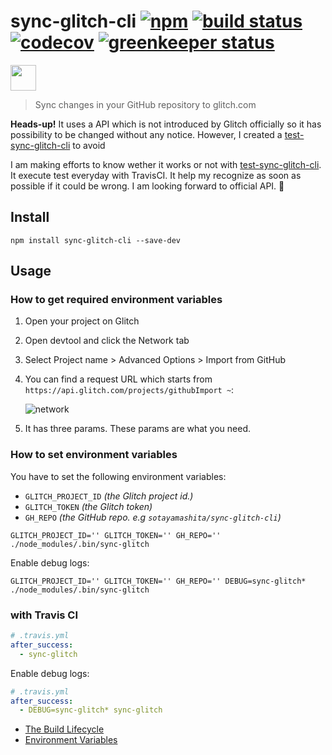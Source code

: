[npm badge]: https://badge.fury.io/js/sync-glitch-cli.svg
[npm url]:   https://badge.fury.io/js/sync-glitch-cli
[build badge]: https://travis-ci.org/sotayamashita/sync-glitch-cli.svg?branch=master
[build url]:   https://travis-ci.org/sotayamashita/sync-glitch-cli
[codecov badge]: https://codecov.io/gh/sotayamashita/sync-glitch-cli/branch/master/graph/badge.svg
[codecov url]:   https://codecov.io/gh/sotayamashita/sync-glitch-cli
[greenkeeper badge]: https://badges.greenkeeper.io/sotayamashita/sync-glitch-cli.svg
[greenkeeper url]:   https://greenkeeper.io/

# sync-glitch-cli [![npm][npm badge]][npm url] [![build status][build badge]][build url] [![codecov][codecov badge]][codecov url] [![greenkeeper status][greenkeeper badge]][greenkeeper url]

<p>
  <a href="https://www.buymeacoffee.com/pM9aX60">
    <img src="https://www.buymeacoffee.com/assets/img/guidelines/download-assets-sm-1.svg" height="41px" />
  </a>
</p>

> Sync changes in your GitHub repository to glitch.com

**Heads-up!** It uses a API which is not introduced by Glitch officially so it has possibility to be changed without any notice. However, I created a [test-sync-glitch-cli](https://github.com/sotayamashita/test-sync-glitch-cli) to avoid


I am making efforts to know wether it works or not with [test-sync-glitch-cli](https://github.com/sotayamashita/test-sync-glitch-cli). It execute test everyday with TravisCI. It help my recognize as soon as possible if it could be wrong. I am looking forward to official API. :unicorn:

## Install

```console
npm install sync-glitch-cli --save-dev
```

## Usage

### How to get required environment variables

1. Open your project on Glitch
1. Open devtool and click the Network tab
1. Select Project name > Advanced Options > Import from GitHub
1. You can find a request URL which starts from `https://api.glitch.com/projects/githubImport ~`:

   ![network](https://user-images.githubusercontent.com/1587053/33523225-a779160e-d844-11e7-9dc2-28e9afed9260.png)

1. It has three params. These params are what you need.

### How to set environment variables

You have to set the following environment variables:

- `GLITCH_PROJECT_ID` _(the Glitch project id.)_
- `GLITCH_TOKEN` _(the Glitch token)_
- `GH_REPO` _(the GitHub repo. e.g `sotayamashita/sync-glitch-cli`)_

```console
GLITCH_PROJECT_ID='' GLITCH_TOKEN='' GH_REPO='' ./node_modules/.bin/sync-glitch
```

Enable debug logs:

```console
GLITCH_PROJECT_ID='' GLITCH_TOKEN='' GH_REPO='' DEBUG=sync-glitch* ./node_modules/.bin/sync-glitch
```

### with Travis CI

```yml
# .travis.yml
after_success:
  - sync-glitch
```

Enable debug logs:

```yml
# .travis.yml
after_success:
  - DEBUG=sync-glitch* sync-glitch
```

- [The Build Lifecycle](https://docs.travis-ci.com/user/customizing-the-build/#The-Build-Lifecycle)
- [Environment Variables](https://docs.travis-ci.com/user/environment-variables/)
